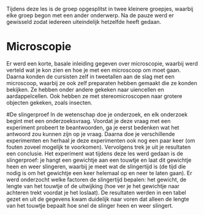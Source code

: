 Tijdens deze les is de groep opgesplitst in twee kleinere groepjes, waarbij elke groep begon met een ander onderwerp. Na de pauze werd er gewisseld zodat iedereen uiteindelijk hetzelfde heeft gedaan.

# Microscopie
Er werd een korte, basale inleiding gegeven over microscopie, waarbij werd verteld wat je kon zien en hoe je met een microscoop om moet gaan. Daarna konden de cursisten zelf in tweetallen aan de slag met een microscoop, waarbij ze ook zelf preparaten hebben gemaakt die ze konden bekijken. Ze hebben onder andere gekeken naar uiencellen en aardappelcellen. Ook hebben ze met stereomicroscopen naar grotere objecten gekeken, zoals insecten.

#De slingerproef
In de wetenschap doe je onderzoek, en elk onderzoek begint met een onderzoeksvraag. Voordat je deze vraag met een experiment probeert te beantwoorden, ga je eerst bedenken wat het antwoord zou kunnen zijn op je vraag. Daarna doe je verschillende experimenten en herhaal je deze experimenten ook nog een paar keer (om fouten zoveel mogelijk te voorkomen). Vervolgens trek je uit je resultaten een conclusie. Het experiment wat tijdens deze les werd gedaan is de slingerproef: je hangt een gewichtje aan een touwtje en laat dit gewichtje heen en weer slingeren, waarbij je meet wat de slingertijd is (de tijd die nodig is om het gewichtje een keer helemaal op en neer te laten gaan). Er werd onderzocht welke factoren de slingertijd bepalen: het gewicht, de lengte van het touwtje of de uitwijking (hoe ver je het gewichtje naar achteren trekt voordat je het loslaat). De resultaten werden in een tabel gezet en uit de gegevens kwam duidelijk naar voren dat alleen de lengte van het touwtje bepaalt hoe snel de slinger heen en weer slingert.
